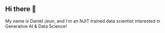 ## Hi there 👋

My name is Daniel Jeun, and I'm an NJIT trained data scientist interested in Generative AI & Data Science!

